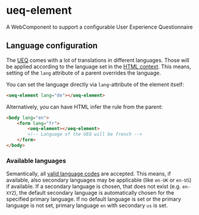 # ueq-element
A WebComponent to support a configurable User Experience Questionnaire


## Language configuration
The [UEQ](https://www.ueq-online.org/) comes with a lot of translations in different languages.
Those will be applied according to the language set in the [HTML context](https://www.w3.org/TR/REC-html40/struct/dirlang.html#h-8.1.2).
This means, setting of the `lang` attribute of a parent overrides the language.

You can set the language directly via `lang`-attribute of the element itself:
```html
<ueq-element lang="de"></ueq-element>
```

Alternatively, you can have HTML infer the rule from the parent:
```html
<body lang="en">
    <form lang="fr">
        <ueq-element></ueq-element>
        <!-- Language of the UEQ will be french -->
    </form>
</body>
```

### Available languages
Semantically, all [valid language codes](https://www.ietf.org/rfc/rfc1766.txt) are accepted.
This means, if available, also secondary languages may be applicable (like `en-UK` or `en-US`) if available.
If a secondary language is chosen, that does not exist (e.g. `en-XYZ`), the default secondary language is automatically
chosen for the specified primary language.
If no default language is set or the primary language is not set, primary language `en` with secondary `us` is set.
